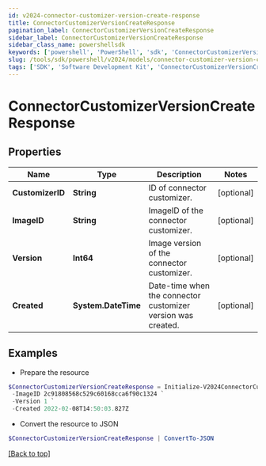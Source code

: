 ```yaml
---
id: v2024-connector-customizer-version-create-response
title: ConnectorCustomizerVersionCreateResponse
pagination_label: ConnectorCustomizerVersionCreateResponse
sidebar_label: ConnectorCustomizerVersionCreateResponse
sidebar_class_name: powershellsdk
keywords: ['powershell', 'PowerShell', 'sdk', 'ConnectorCustomizerVersionCreateResponse', 'V2024ConnectorCustomizerVersionCreateResponse'] 
slug: /tools/sdk/powershell/v2024/models/connector-customizer-version-create-response
tags: ['SDK', 'Software Development Kit', 'ConnectorCustomizerVersionCreateResponse', 'V2024ConnectorCustomizerVersionCreateResponse']
---
```



# ConnectorCustomizerVersionCreateResponse

## Properties

Name | Type | Description | Notes
------------ | ------------- | ------------- | -------------
**CustomizerID** | **String** | ID of connector customizer. | [optional] 
**ImageID** | **String** | ImageID of the connector customizer. | [optional] 
**Version** | **Int64** | Image version of the connector customizer. | [optional] 
**Created** | **System.DateTime** | Date-time when the connector customizer version was created. | [optional] 

## Examples

- Prepare the resource
```powershell
$ConnectorCustomizerVersionCreateResponse = Initialize-V2024ConnectorCustomizerVersionCreateResponse  -CustomizerID b07dc46a-1498-4de8-bfbb-259a68e70c8a `
 -ImageID 2c91808568c529c60168cca6f90c1324 `
 -Version 1 `
 -Created 2022-02-08T14:50:03.827Z
```

- Convert the resource to JSON
```powershell
$ConnectorCustomizerVersionCreateResponse | ConvertTo-JSON
```


[[Back to top]](#) 

